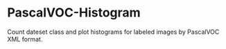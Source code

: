 # PascalVOC-Histogram
Count dateset class and plot histograms for labeled images by PascalVOC XML format.
